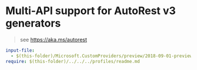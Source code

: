 # Multi-API support for AutoRest v3 generators

> see https://aka.ms/autorest

``` yaml
input-file:
  - $(this-folder)/Microsoft.CustomProviders/preview/2018-09-01-preview/customproviders.json
require: $(this-folder)/../../../profiles/readme.md
```
